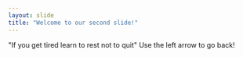 ```yaml
---
layout: slide
title: "Welcome to our second slide!"
---
```

"If you get tired learn to rest not to quit"
Use the left arrow to go back!
